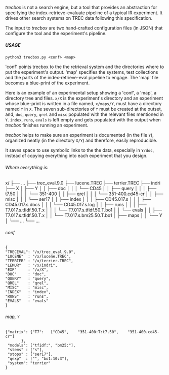 *trecbox* is not a search engine, but a tool that provides an
abstraction for specifying the index-retrieve-evaluate pipeline of a
typical IR experiment. It drives other search systems on TREC data
following this specification.

The input to *trecbox* are two hand-crafted configuration files (in
JSON) that configure the tool and the experiment's pipeline.

##### USAGE

```python3 trecbox.py <conf> <map>```

'conf' points trecbox to the the retrieval system and the directories
where to put the experiment's output. 'map' specifies the systems,
test collections and the parts of the index-retrieve-eval pipeline to
engage. The 'map' file becomes a blue-print of the experiment.

Here is an example of an experimental setup showing a 'conf', a 'map',
a directory tree and files. `x/X` is the experiment's directory and an
experiment whose blue-print is written in a file named, `x/maps/Y`,
must have a directory named `Y` in `X`. The seven sub-directories of
`Y` must be created at the outset, and, `doc`, `query`, `qrel` and
`misc` populated with the relevant files mentioned in `Y`. `index`,
`runs`, `evals` is left empty and gets populated with the output when
*trecbox* finishes running an experiment.

*trecbox* helps to make sure an experiment is documented (in the file
 `Y`), organized neatly (in the directory `X/Y`) and therefore, easily
 reproducible.

It saves space to use symbolic links to the the data, especially in
`Y/doc`, instead of copying everything into each experiment that you
design.

###### Where everything is:

x/
├── ...
├── trec_eval.9.0
├── lucene.TREC
├── terrier.TREC
├── indri
├── X
│   ├── Y
│   │   ├── doc
│   │   │   └── CD45
│   │   ├── query
│   │   │   ├── t7.50
│   │   │   └── 351-400
│   │   ├── qrel
│   │   │   └── 351-400.cd45-cr
│   │   ├── misc
│   │   │   └── ser17
│   │   ├── index
│   │   │   ├── CD45.017.s
│   │   │   ├── CD45.017.s.docs
│   │   │   └── CD45.017.s.log
│   │   ├── runs
│   │   │   ├── T7.017.s.tfidf.50.T.x
│   │   │   └── T7.017.s.tfidf.50.T.bo1
│   │   └── evals
│   │       ├── T7.017.s.tfidf.50.T.x
│   │       └── T7.017.s.bm25.50.T.bo1
│   ├── maps
│   │   └── Y
│   └── ...
└── ...

###### conf

```
{
"TRECEVAL": "/x/trec_eval.9.0",
"LUCENE"  : "/x/lucene.TREC",
"TERRIER" : "/x/terrier.TREC",
"LEMUR"   : "/x/indri",
"EXP"     : "/x/X",
"DOC"     : "doc",
"QUERY"   : "query",
"QREL"    : "qrel",
"MISC"	  : "misc",
"INDEX"   : "index",
"RUNS"    : "runs",
"EVALS"   : "evals"
}
```

###### map, `Y`
```
{"matrix": {"T7":   ["CD45",    "351-400:T:t7.50",    "351-400.cd45-cr"]
	   },
 "models": ["tfidf:", "bm25:"],
 "stems" : ["s"],
 "stops" : ["ser17"],
 "qexp"  : ["", "bo1:10:3"],
 "system": "terrier"
}
```
